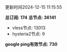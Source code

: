 更新时间2024-12-15 11:15:55

**总订阅: 174**
**总节点: 36141**
- vless节点: 13013
- hysteria2节点: 9

**google ping有效节点: 730**
